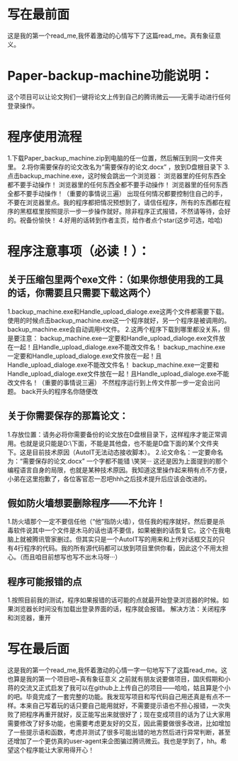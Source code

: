# 写在最前面
这是我的第一个read_me,我怀着激动的心情写下了这篇read_me。真有象征意义。
# Paper-backup-machine功能说明：
这个项目可以让论文狗们一键将论文上传到自己的腾讯微云——无需手动进行任何登录操作。
# 程序使用流程
1.下载Paper_backup_machine.zip到电脑的任一位置，然后解压到同一文件夹里。
2.将你需要保存的论文改名为“需要保存的论文.docx” ，放到D盘根目录下
3.点击backup_machine.exe，这时候会跳出一个浏览器：
  浏览器里的任何东西全都不要手动操作！
  浏览器里的任何东西全都不要手动操作！
  浏览器里的任何东西全都不要手动操作！（重要的事情说三遍）
  出现任何情况都要控制住自己的手，不要在浏览器里点。我的程序都把情况预想到了，请信任程序，所有的东西都在程序的黑框框里按照提示一步一步操作就好。除非程序正式报错，不然请等待，会好的。祝备份愉快！
4.好用的话转到作者主页，给作者点个star(这步可选，哈哈)

# 程序注意事项（必读！）：
## 关于压缩包里两个exe文件：（如果你想使用我的工具的话，你需要且只需要下载这两个）
1.backup_machine.exe和Handle_upload_dialoge.exe这两个文件都需要下载。使用的时候点击backup_machine.exe这一个程序就好，另一个程序是被调用的。backup_machine.exe会自动调用H文件。
2.这两个程序下载到哪里都没关系，但是要注意：
    backup_machine.exe一定要和Handle_upload_dialoge.exe文件放在一起！且Handle_upload_dialoge.exe不能改文件名！
    backup_machine.exe一定要和Handle_upload_dialoge.exe文件放在一起！且Handle_upload_dialoge.exe不能改文件名！
    backup_machine.exe一定要和Handle_upload_dialoge.exe文件放在一起！且Handle_upload_dialoge.exe不能改文件名！（重要的事情说三遍）
  不然程序运行到上传文件那一步一定会出问题。
  back开头的程序名你随便改
## 关于你需要保存的那篇论文：
1.存放位置：请务必将你需要备份的论文放在D盘根目录下，这样程序才能正常调用。也就是说只能是D:\下面，不能是其他盘，也不能是D盘下面的某个文件夹下。这是目前技术原因（AutoIT无法动态接收脚本）。
2.论文命名：一定要命名为：“需要保存的论文.docx”  一个字都不能错 \笑哭···
  这还是因为上面提到的那个编程语言自身的局限，也就是某种技术原因。我知道这里操作起来稍有点不方便，小弟在这里抱歉了，各位客官忍一忍吧hhh之后技术提升后应该会改进的。
## 假如防火墙想要删除程序——不允许！
1.防火墙那个一定不要信任他（“他”指防火墙），信任我的程序就好。然后要是杀毒软件说其中一个文件是木马的话也请不要信，如果被删的话恢复它。这个在我电脑上就被腾讯管家删过。但其实只是一个AutoIT写的用来和上传对话框交互的只有4行程序的代码。我的所有源代码都可以放到项目里供你看，因此这个不用太担心。（而且咱目前想写也写不出木马呀···）
## 程序可能报错的点
1.按照目前我的测试，程序如果报错的话可能的点就最开始登录浏览器的时候。如果浏览器长时间没有加载出登录界面的话，程序就会报错。
解决方法：关闭程序和浏览器，重开
  
# 写在最后面
  这是我的第一个read_me,我怀着激动的心情一字一句地写下了这篇read_me。这也算是我的第一个项目吧~真有象征意义
  之前就有朋友说要做项目，国庆假期和小蒋的交流又正式启发了我可以在github上上传自己的项目——哈哈，姑且算是个小的吧。毕竟完成了一套完整的功能。我发现写项目和写代码自己用还真是有点不一样。本来自己写着玩的话只要自己能用就好，不需要提示语也不担心报错，一次失败了把程序再重开就好，反正能写出来就很好了；现在变成项目的话为了让大家用需要修改了好多功能，也需要考虑更友好的交互，因此需要做很多改进，比如增加了一些提示语和函数，考虑并测试了很多可能出错的地方然后进行异常判断，甚至还增加了一个更仿真的user-agent来企图骗过腾讯微云。我也是学到了，hh。希望这个程序能让大家用得开心！
